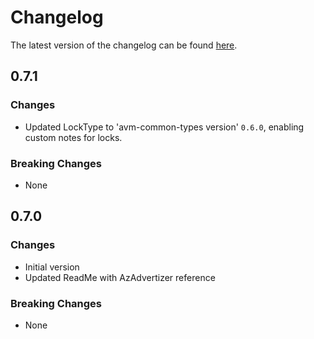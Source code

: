 # Changelog

The latest version of the changelog can be found [here](https://github.com/Azure/bicep-registry-modules/blob/main/avm/res/signal-r-service/web-pub-sub/CHANGELOG.md).

## 0.7.1

### Changes

- Updated LockType to 'avm-common-types version' `0.6.0`, enabling custom notes for locks.

### Breaking Changes

- None

## 0.7.0

### Changes

- Initial version
- Updated ReadMe with AzAdvertizer reference

### Breaking Changes

- None
